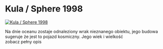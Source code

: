 Kula / Sphere 1998 
=============
[![Kula / Sphere 1998 ](http://vidos.pl/images/player.gif)](http://vidos.pl/kula-sphere-1998)

 Na dnie oceanu zostaje odnaleziony wrak nieznanego obiektu, jego budowa sugeruje że jest to pojazd kosmiczny. Jego wiek i wielkość zobacz pełny opis
